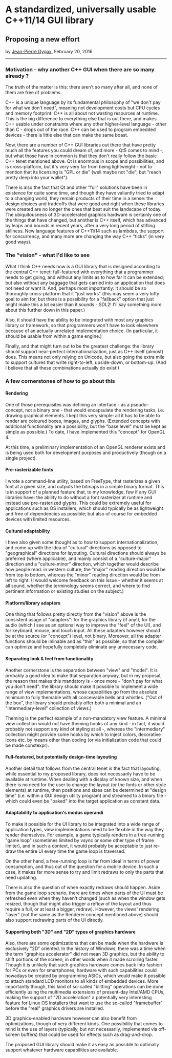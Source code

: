 <!--
author: Jean-Pierre Gygax
-->

A standardized, universally usable C++11/14 GUI library
=======================================================

Proposing a new effort
----------------------

by [Jean-Pierre Gygax](mailto:gygax@practicomp.ch), February 20, 2016

---------------------

### Motivation - why another C++ GUI when there are so many already ?

The truth of the matter is this: there aren't so many after all, and none of them are free of problems.

C++ is a unique language by its fundamental philosophy of "we don't pay for what we don't need", meaning not development costs but CPU cycles and memory footprint: C++ is all about not wasting resources at runtime. This is the big difference to everything else that is out there, and makes C++ usable under constraints where any other higher-level language - other than C - drops out of the race. C++ can be used to program embedded devices - there is little else that can make the same boast.

Now, there are a number of C++ GUI libraries out there that have pretty much all the features you could dream of, and more - Qt5 comes to mind -, but what those have in common is that they don't really follow the basic C++ tenet mentioned above. Qt is enormous in scope and possibilities, and is cross-platform, but it's very very far from being lightweight - not to mention that its licensing is "GPL or die" (well maybe not "die", but "reach pretty deep into your wallet").

There is also the fact that Qt and other "full" solutions have been in existence for quite some time, and though they have valiantly tried to adapt to a changing world, they remain products of their time in a sense: the design choices and tradeoffs that were good and right when these libraries were created are no longer the ones that best suit the landscape of today. The ubiquitousness of 3D-accelerated graphics hardware is certainly one of the things that have changed, but another is C++ itself, which has advanced by leaps and bounds in recent years, after a very long period of stifling stillness. New language features of C++11/14 such as lambdas, the support for concurrency, and many more are changing the way C++ "ticks" (in very good ways).

### The "vision" - what I'd like to see

What I think C++ needs now is a GUI library that is designed according to the central C++ tenet: full-featured with everything that a programmer needs to get going, and without any limits as to how far it can be extended; but also without any baggage that gets carried into an application that does not need or want it. And, perhaps most importantly: it should be so thoroughly cross-platform that it "just works" (this may seem a very lofty goal to aim for, but there is a possibility for a "fallback" option that just might make this a lot easier than it sounds - SDL2! I'll say something more about this further down in this paper.) 

Also, it should have the ability to be integrated with most any graphics library or framework, so that programmers won't have to look elsewhere because of an actually unrelated implementation choice. (In particular, it should be usable from within a game engine.)

Finally, and that might turn out to be the greatest challenge: the library should support near-perfect internationalization, just as C++ itself (almost) does. This means not only relying on Unicode, but also going the extra mile to support cultures that write right-to-left, upside-down, or bottom-up. (And I  believe that all these combinations actually do exist!)

### A few cornerstones of how to go about this

#### Rendering 

One of those prerequisites was defining an interface - as a pseudo-concept, not a binary one - that would encapsulate the rendering tasks, i.e. drawing graphical elements. I kept this very simple: all it has to be able to render are coloured boxes, images, and glyphs. (Extended concepts with additional functionality are a possibility, but the "base level" must be kept as simple as possible.) To date, I have implemented this "concept" for OpenGL 4.

At this time, a preliminary implementation of an OpenGL renderer exists and is being used both for development purposes and productively (though on a single project).

#### Pre-rasterizable fonts

I wrote a command-line utility, based on FreeType, that rasterizes a given font at a given size, and outputs the bitmaps in a simple binary format. This is in support of a planned feature that, to my knowledge, few if any GUI libraries have: the ability to do without a font rasterizer at runtime and instead use pre-rasterized glyphs. This could be extremely useful for applications such as OS installers, which should typically be as lightweight and free of dependencies as possible; but also of course for embedded devices with limited resources.

#### Cultural adaptability

I have also given some thought as to how to support internationalization, and come up with the idea of "cultural" directions as opposed to "geographical" directions for layouting. Cultural directions should always be preferred (where applicable), and mainly consist of a "culture-major" direction and a "culture-minor" direction, which together would describe how people read: in western culture, the "major" reading direction would be from top to bottom, whereas the "minor" reading direction would be from left to right. (I would welcome feedback on this issue - whether it seems at all sound, whether the terminology seems correct, and where to find pertinent information or existing studies on the subject.)

#### Platform/library adapters

One thing that follows pretty directly from the "vision" above is the consistent usage of "adapters": for the graphics library (if any!), for the audio (which I see as an optional way to improve the "feel" of the UI), and for keyboard, mouse, and touch input. All these adapters however should be at the source (or "concept") level, not binary. Moreover, all the adapter functions should be inlinable and as "thin" as possible, so that the compiler can optimize and hopefully completely eliminate any unnecessary code.

#### Separating look & feel from functionality

Another cornerstone is the separation between "view" and "model". It is probably a good idea to make that separation anyway, but in my proposal, the reason that makes this mandatory is - once more - "don't pay for what you don't need": the library should make it possible to implement a wide range of view implementations, whose capabilities go from the absolute minimum to fully themable with all conceivable bells and whistles. ("Out of the box", the library should probably offer both a minimal and an "intermediary-level" collection of views.)

Theming is the perfect example of a non-mandatory view feature. A minimal view collection would not have theming hooks of any kind - in fact, it would probably not support any kind of styling at all -, whereas the "intermediary" collection might provide some hooks by which to inject colors, decorative icons etc. by means other than coding (or via initialization code that could be made constexpr).

#### Full-featured, but potentially design-time layouting

Another detail that follows from the central tenet is the fact that layouting, while essential to my proposed library, does not necessarily have to be available at runtime. When dealing with a display of known size, and when there is no need for the user to change the layout (or the fonts or other style elements) at runtime, then positions and sizes can be determined at "design time" (i.e. within a GUI design utility program) and streamed to a binary file - which could even be "baked" into the target application as constant data.

<a name="adapt_to_mo"></a>
#### Adaptability to application's modus operandi

To make it possible for the UI library to be integrated into a wide range of application types, view implementations need to be flexible in the way they render themselves. For example, a game typically renders in a free-running "game loop" (sometimes limited by vsync or some other type of frame limiter), and in such a context, it would probably be acceptable to just re-draw the entire UI every time the game loop is traversed. 

On the other hand, a free-running loop is far from ideal in terms of power consumption, and thus out of the question for a mobile device. In such a case, it makes far more sense to try and limit redraws to only the parts that need updating.

There is also the question of when exactly redraws should happen. Aside from the game loop scenario, there are times when parts of the UI must be refreshed even when they haven't changed (such as when the window gets resized, though that might also trigger a reflow of the layout and thus require a full, or at least a bigger, redraw). However, the views' rendering "layer" (not the same as the Renderer concept mentioned above) should also support redrawing parts of the UI directly.

#### Supporting both "3D" and "2D" types of graphics hardware

Also, there are some optimizations that can be made when the hardware is exclusively "2D" oriented. In the history of Windows, there was a time when the term "graphics accelerator" did not mean 3D graphics, but the ability to shift portions of the screen, in other words when it made scrolling faster. Though it is unlikely that such graphics hardware comes back into fashion for PCs or even for smartphones, hardware with such capabilities could nowadays be created by programming ASICs, which would make it possible to attach standard LCD monitors to all kinds of embedded devices. More importantly though, this kind of so-called "blitting" operations can be done efficiently using the multimedia extensions of present-day Intel/AMD CPUs, making the support of "2D acceleration" a potentially very interesting feature for Linux OS installers that want to use the so-called "framebuffer" before the "real" graphics drivers are installed.

3D graphics-enabled hardware however can also benefit from optimizations, though of very different kinds. One possibility that comes to mind is the use of layers (typically, but not necessarily, implemented via off-screen buffers) that could be used for effects such as drag-and-drop.

The proposed GUI library should make it as easy as possible to optimally support whatever hardware capabilities are available.
